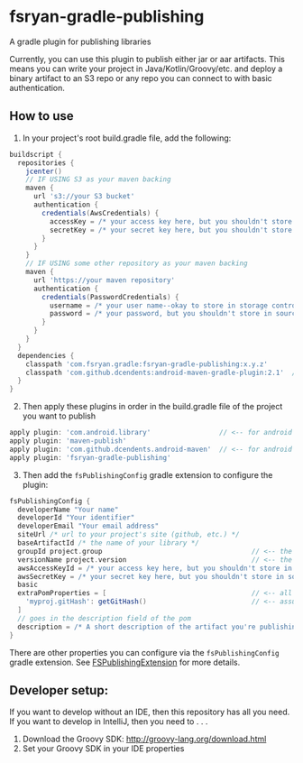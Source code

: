 # fsryan-gradle-publishing
A gradle plugin for publishing libraries

Currently, you can use this plugin to publish either jar or aar artifacts. This means you can write your project in Java/Kotlin/Groovy/etc. and deploy a binary artifact to an S3 repo or any repo you can connect to with basic authentication.

## How to use
1. In your project's root build.gradle file, add the following:
```groovy
buildscript {
  repositories {
    jcenter()
    // IF USING S3 as your maven backing
    maven {
      url 's3://your S3 bucket'
      authentication {
        credentials(AwsCredentials) {
          accessKey = /* your access key here, but you shouldn't store in source control */
          secretKey = /* your secret key here, but you shouldn't store in source control */
        }
      }
    }
    // IF USING some other repository as your maven backing
    maven {
      url 'https://your maven repository'
      authentication {
        credentials(PasswordCredentials) {
          username = /* your user name--okay to store in storage control */
          password = /* your password, but you shouldn't store in source control */
        }
      }
    }
  }
  dependencies {
    classpath 'com.fsryan.gradle:fsryan-gradle-publishing:x.y.z'
    classpath 'com.github.dcendents:android-maven-gradle-plugin:2.1'  // <-- for Android only
  }
}
```
2. Then apply these plugins in order in the build.gradle file of the project you want to publish
```groovy
apply plugin: 'com.android.library'                 // <-- for android only use 'java' or 'java-library' for java/kotlin/groovy
apply plugin: 'maven-publish'
apply plugin: 'com.github.dcendents.android-maven'  // <-- for android only
apply plugin: 'fsryan-gradle-publishing'
```
3. Then add the `fsPublishingConfig` gradle extension to configure the plugin:
```groovy
fsPublishingConfig {
  developerName "Your name"
  developerId "Your identifier"
  developerEmail "Your email address"
  siteUrl /* url to your project's site (github, etc.) */
  baseArtifactId /* the name of your library */
  groupId project.group                                     // <-- the group name (such as com.fsryan)
  versionName project.version                               // <-- the version name (such as semantic version 1.0.3)
  awsAccessKeyId = /* your access key here, but you shouldn't store in source control */
  awsSecretKey = /* your secret key here, but you shouldn't store in source control */
  basic
  extraPomProperties = [                                    // <-- all of the extra pom properties to add
    'myproj.gitHash': getGitHash()                          // <-- assuming you can get the git hash
  ]
  // goes in the description field of the pom
  description = /* A short description of the artifact you're publishing */
}
```
There are other properties you can configure via the `fsPublishingConfig` gradle extension. See [FSPublishingExtension](src/main/groovy/com/fsryan/gradle/FSPublishingExtension.groovy) for more details.


## Developer setup:
If you want to develop without an IDE, then this repository has all you need.
If you want to develop in IntelliJ, then you need to . . .
1. Download the Groovy SDK: http://groovy-lang.org/download.html
2. Set your Groovy SDK in your IDE properties
